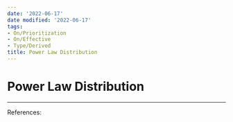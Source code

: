 ```yaml
---
date: '2022-06-17'
date modified: '2022-06-17'
tags:
- On/Prioritization
- On/Effective
- Type/Derived
title: Power Law Distribution
---
```


# Power Law Distribution

---
References: